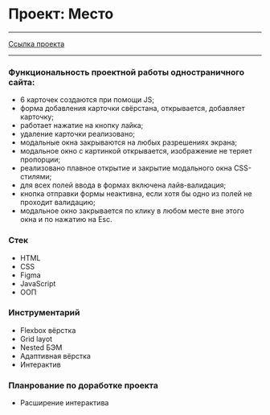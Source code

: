 # Проект: Место

___

 [Ссылка проекта](https://leilasuleimanova.github.io/mesto/)

___

### Функциональность проектной работы одностраничного сайта:
+ 6 карточек создаются при помощи JS;
+ форма добавления карточки свёрстана, открывается, добавляет карточку;
+ работает нажатие на кнопку лайка;
+ удаление карточки реализовано;
+ модальные окна закрываются на любых разрешениях экрана;
+ модальное окно с картинкой открывается, изображение не теряет пропорции;
+ реализовано плавное открытие и закрытие модального окна CSS-стилями;
+ для всех полей ввода в формах включена лайв-валидация;
+ кнопка отправки формы неактивна, если хотя бы одно из полей не проходит валидацию;
+ модальное окно закрывается по клику в любом месте вне этого окна и по нажатию на Esc.


### Стек
 + HTML
 + CSS
 + Figma
 + JavaScript
 + ООП

### Инструментарий
+ Flexbox вёрстка
+ Grid layot
+ Nested БЭМ
+ Адаптивная вёрстка
+ Интерактив

### Планрование по доработке проекта
+ Расширение интерактива
